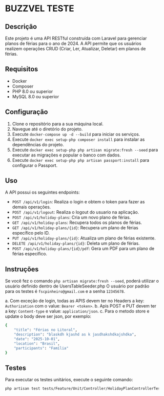 # BUZZVEL TESTE

## Descrição

Este projeto é uma API RESTful construída com Laravel para gerenciar planos de férias para o ano de 2024. A API permite que os usuários realizem operações CRUD (Criar, Ler, Atualizar, Deletar) em planos de férias.

## Requisitos

- Docker
- Composer
- PHP 8.0 ou superior
- MySQL 8.0 ou superior

## Configuração

1. Clone o repositório para a sua máquina local.
2. Navegue até o diretório do projeto.
3. Execute `docker-compose up -d --build` para iniciar os serviços.
4. Execute `docker exec setup-php composer install` para instalar as dependências do projeto.
5. Execute `docker exec setup-php php artisan migrate:fresh --seed` para executar as migrações e popular o banco com dados.
6. Execute `docker exec setup-php php artisan passport:install` para configurar o Passport.

## Uso

A API possui os seguintes endpoints:

- `POST /api/v1/login`: Realiza o login e obtem o token para fazer as demais operações.
- `POST /api/v1/logout`: Realiza o logout do usuario na aplicação.
- `POST /api/v1/holiday-plans`: Cria um novo plano de férias.
- `GET /api/v1/holiday-plans`: Recupera todos os planos de férias.
- `GET /api/v1/holiday-plans/{id}`: Recupera um plano de férias específico pelo ID.
- `PUT /api/v1/holiday-plans/{id}`: Atualiza um plano de férias existente.
- `DELETE /api/v1/holiday-plans/{id}`: Deleta um plano de férias.
- `POST /api/v1/holiday-plans/{id}/pdf`: Gera um PDF para um plano de férias específico.

## Instruções 

Se você fez o comando `php artisan migrate:fresh --seed`, poderá utilizar o usuário definido dentro de UsersTableSeeder.php
O usuário por padrão para os testes é `fscpinheiro@gmail.com` e a senha `12345678`.

a. Com exceção de login, todas as APIS devem ter no Headers a key: `Authorization` com o value: `Bearer <token>`.
b. Apis POST e PUT devem ter a key: `Content-type` e value: `application/json`.
c. Para o metodo store e update o body deve ser json, por exemplo:
```bash
{
    "title": "Férias no Litoral",
    "description": "blaskdh kjashd as k jasdhakshdkajshdka",
    "date": "2025-10-01",
    "location": "Brasil",
    "participants": "Família"
}
```

## Testes

Para executar os testes unitários, execute o seguinte comando:

```bash
php artisan test tests/Feature/Unit/Controller/HolidayPlanControllerTest.php